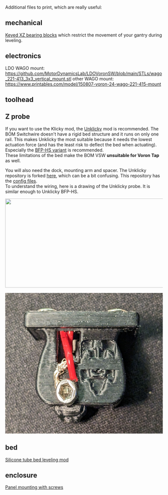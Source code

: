 Additional files to print, which are really useful:

## mechanical
[Keyed XZ bearing blocks](https://github.com/hymness1/Switchwire_Things/tree/main/Z_bearing_blocks_keyed) which restrict the movement of your gantry during leveling.  


## electronics
LDO WAGO mount: https://github.com/MotorDynamicsLab/LDOVoronSW/blob/main/STLs/wago_221-413_3x3_vertical_mount.stl
other WAGO mount: https://www.printables.com/model/150807-voron-24-wago-221-415-mount

## toolhead

## Z probe
If you want to use the Klicky mod, the [Unklicky](https://github.com/majarspeed/Unklicky) mod is recommended. The BOM Switchwire doesn't have a rigid bed structure and it runs on only one rail. This makes Unklicky the most suitable because it needs the lowest actuation force (and has the least risk to deflect the bed when actuating). Especially the [BFP-HS variant](https://github.com/majarspeed/Unklicky/tree/main/Unklicky_Probes/BFP-HS) is recommended.  
These limitations of the bed make the BOM VSW **unsuitable for Voron Tap** as well.  

You will also need the dock, mounting arm and spacer.
The Unklicky repository is forked [here](https://github.com/jlas1/Klicky-Probe/tree/main/Probes), which can be a bit confusing.  This repository has the [config files](https://github.com/jlas1/Klicky-Probe/blob/main/Klipper_macros).  
To understand the wiring, here is a drawing of the Unklicky probe. It is similar enough to Unklicky BFP-HS.

<a href="https://github.com/majarspeed/Unklicky/raw/main/pictures/BFPContact.png"><img src="https://github.com/majarspeed/Unklicky/raw/main/pictures/BFPContact.png"  width="518" height="285" ></a>

<a href="https://raw.githubusercontent.com/thijsdeschildre/switchwire-bonus/main/images/unklicky_bfp-hs.jpg"> <img src="https://raw.githubusercontent.com/thijsdeschildre/switchwire-bonus/main/images/unklicky_bfp-hs.jpg"  width="600" height="450" ></a>

## bed
[Silicone tube bed leveling mod](https://www.schweinert.com/silicone-bed-level-mod-prusa-mk3/)

## enclosure
[Panel mounting with screws](https://github.com/hymness1/Switchwire_Things/tree/main/VSW_screwed_panel_mounting)
